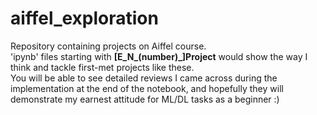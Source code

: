 # aiffel_exploration

Repository containing projects on Aiffel course.  
'ipynb' files starting with **[E_N_(number)_]Project** would show the way I think and tackle first-met projects like these.  
You will be able to see detailed reviews I came across during the implementation at the end of the notebook, and hopefully they will demonstrate my earnest attitude for ML/DL tasks as a beginner :)
